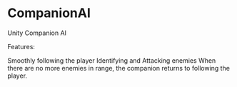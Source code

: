 # CompanionAI
Unity Companion AI

Features:

Smoothly following the player
Identifying and Attacking enemies
When there are no more enemies in range,
the companion returns to following the player.



